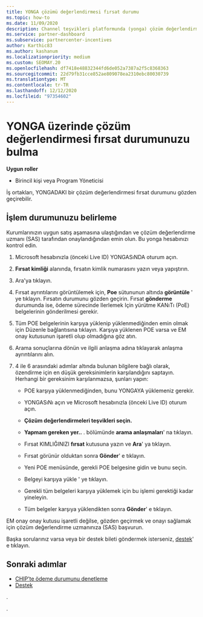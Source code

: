 ```yaml
---
title: YONGA çözümü değerlendirmesi fırsat durumu
ms.topic: how-to
ms.date: 11/09/2020
description: Channel teşvikleri platformunda (yonga) çözüm değerlendirmesi fırsat durumunuzu bulmayı öğrenin.
ms.service: partner-dashboard
ms.subservice: partnercenter-incentives
author: Karthic83
ms.author: kashanum
ms.localizationpriority: medium
ms.custom: SEOMAY.20
ms.openlocfilehash: df7418e48832344fd6de052a7387a2f5c8368363
ms.sourcegitcommit: 22d79fb31cce852ae809078ea2310ebc80030739
ms.translationtype: MT
ms.contentlocale: tr-TR
ms.lasthandoff: 12/12/2020
ms.locfileid: "97354602"
---
```

# <a name="find-your-solution-assessments-opportunity-status-on-chip"></a>YONGA üzerinde çözüm değerlendirmesi fırsat durumunuzu bulma

**Uygun roller**

- Birincil kişi veya Program Yöneticisi

İş ortakları, YONGADAKI bir çözüm değerlendirmesi fırsat durumunu gözden geçirebilir.

## <a name="determine-the-status-of-your-deal"></a>İşlem durumunuzu belirleme

Kurumlarınızın uygun satış aşamasına ulaştığından ve çözüm değerlendirme uzmanı (SAS) tarafından onaylandığından emin olun. Bu yonga hesabınızı kontrol edin.

1. Microsoft hesabınızla (önceki Live ID) YONGASıNDA oturum açın.
1. **Fırsat kimliği** alanında, fırsatın kimlik numarasını yazın veya yapıştırın.
3. Ara'ya tıklayın.

1. Fırsat ayrıntılarını görüntülemek için, **Poe** sütununun altında **görüntüle** ' ye tıklayın. Fırsatın durumunu gözden geçirin. Fırsat **gönderme** durumunda ise, ödeme sürecinde Ilerlemek Için yürütme KANıTı (PoE) belgelerinin gönderilmesi gerekir.
 
1. Tüm POE belgelerinin karşıya yüklenip yüklenmediğinden emin olmak için Düzenle bağlantısına tıklayın. Karşıya yüklenen POE varsa ve EM onay kutusunun işaretli olup olmadığına göz atın.
 
1. Arama sonuçlarına dönün ve ilgili anlaşma adına tıklayarak anlaşma ayrıntılarını alın. 

1. 4 ile 6 arasındaki adımlar altında bulunan bilgilere bağlı olarak, özendirme için en düşük gereksinimlerin karşılandığını saptayın. Herhangi bir gereksinim karşılanmazsa, şunları yapın:
 
     - POE karşıya yüklenmediğinden, bunu YONGAYA yüklemeniz gerekir.
 
     - YONGASıNı açın ve Microsoft hesabınızla (önceki Live ID) oturum açın.
 
     - **Çözüm değerlendirmeleri teşvikleri seçin.**

     - **Yapmam gereken yer..** . bölümünde **arama anlaşmaları**' na tıklayın.

     - Fırsat KIMLIĞINIZI **fırsat** kutusuna yazın ve **Ara**' ya tıklayın.

     - Fırsat görünür olduktan sonra **Gönder**' e tıklayın.
  
     - Yeni POE menüsünde, gerekli POE belgesine gidin ve bunu seçin.

     - Belgeyi karşıya yükle ' ye tıklayın.

     - Gerekli tüm belgeleri karşıya yüklemek için bu işlemi gerektiği kadar yineleyin.

     - Tüm belgeler karşıya yüklendikten sonra **Gönder**' e tıklayın.

EM onay onay kutusu işaretli değilse, gözden geçirmek ve onayı sağlamak için çözüm değerlendirme uzmanınıza (SAS) başvurun.
 
Başka sorularınız varsa veya bir destek bileti göndermek isterseniz, [destek](report-problems-with-partner-center.md)' e tıklayın.

## <a name="next-steps"></a>Sonraki adımlar

- [CHIP’te ödeme durumunu denetleme](chip-payment-status.md)
- [Destek](report-problems-with-partner-center.md)

.




.





